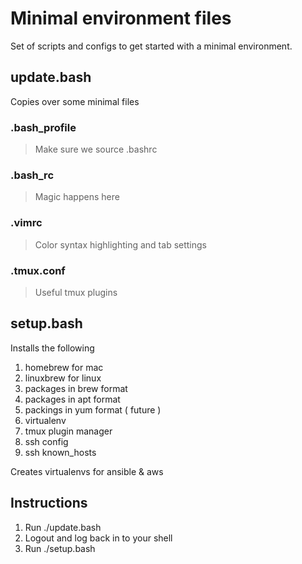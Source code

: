 # Minimal environment files
Set of scripts and configs to get started with a minimal environment. 

## update.bash
Copies over some minimal files

### .bash_profile  
> Make sure we source .bashrc

### .bash_rc
> Magic happens here

### .vimrc         
> Color syntax highlighting and tab settings

### .tmux.conf    
> Useful tmux plugins


## setup.bash
Installs the following
>
1. homebrew for mac
1. linuxbrew for linux
1. packages in brew format
1. packages in apt format
1. packings in yum format ( future )
1. virtualenv
1. tmux plugin manager
1. ssh config
1. ssh known_hosts

Creates virtualenvs for ansible & aws


## Instructions

1. Run ./update.bash
1. Logout and log back in to your shell
1. Run ./setup.bash


